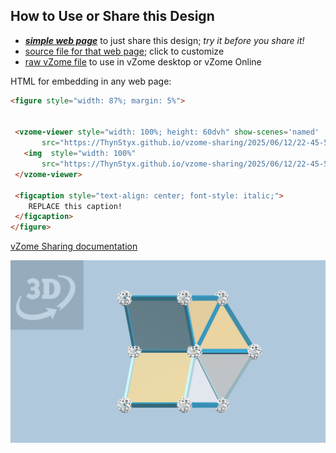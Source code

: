
## How to Use or Share this Design

 - [***simple web page***](<https://ThynStyx.github.io/vzome-sharing/2025/06/12/22-45-59-P158-Shape-5/>) to just share this design; *try it before you share it!*
 - [source file for that web page](<https://github.com/ThynStyx/vzome-sharing/edit/main/2025/06/12/22-45-59-P158-Shape-5/index.md>); click to customize
 - [raw vZome file](<https://raw.githubusercontent.com/ThynStyx/vzome-sharing/main/2025/06/12/22-45-59-P158-Shape-5/P158-Shape-5.vZome>) to use in vZome desktop or vZome Online
 
 HTML for embedding in any web page:
 ```html
<figure style="width: 87%; margin: 5%">
  
  
  <vzome-viewer style="width: 100%; height: 60dvh" show-scenes='named'
        src="https://ThynStyx.github.io/vzome-sharing/2025/06/12/22-45-59-P158-Shape-5/P158-Shape-5.vZome" >
    <img  style="width: 100%"
        src="https://ThynStyx.github.io/vzome-sharing/2025/06/12/22-45-59-P158-Shape-5/P158-Shape-5.png" >
  </vzome-viewer>

  <figcaption style="text-align: center; font-style: italic;">
     REPLACE this caption!
  </figcaption>
</figure>

 ```

[vZome Sharing documentation](https://vzome.github.io/vzome/sharing.html#how-it-works)

![Image](<P158-Shape-5.png>)

